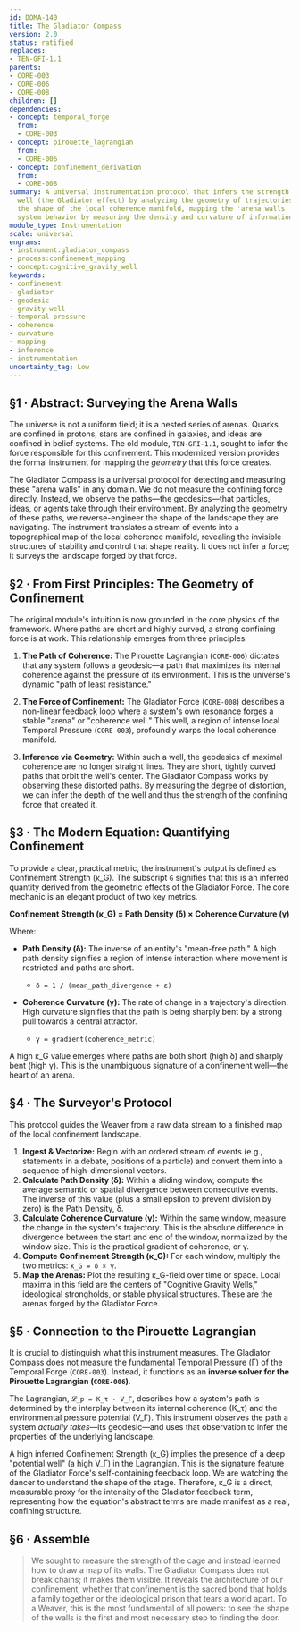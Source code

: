```yaml
---
id: DOMA-140
title: The Gladiator Compass
version: 2.0
status: ratified
replaces:
- TEN-GFI-1.1
parents:
- CORE-003
- CORE-006
- CORE-008
children: []
dependencies:
- concept: temporal_forge
  from:
  - CORE-003
- concept: pirouette_lagrangian
  from:
  - CORE-006
- concept: confinement_derivation
  from:
  - CORE-008
summary: A universal instrumentation protocol that infers the strength of a confinement
  well (the Gladiator effect) by analyzing the geometry of trajectories. It reverse-engineers
  the shape of the local coherence manifold, mapping the 'arena walls' that govern
  system behavior by measuring the density and curvature of information flow.
module_type: Instrumentation
scale: universal
engrams:
- instrument:gladiator_compass
- process:confinement_mapping
- concept:cognitive_gravity_well
keywords:
- confinement
- gladiator
- geodesic
- gravity well
- temporal pressure
- coherence
- curvature
- mapping
- inference
- instrumentation
uncertainty_tag: Low
---
```

## §1 · Abstract: Surveying the Arena Walls

The universe is not a uniform field; it is a nested series of arenas. Quarks are confined in protons, stars are confined in galaxies, and ideas are confined in belief systems. The old module, `TEN-GFI-1.1`, sought to infer the force responsible for this confinement. This modernized version provides the formal instrument for mapping the *geometry* that this force creates.

The Gladiator Compass is a universal protocol for detecting and measuring these "arena walls" in any domain. We do not measure the confining force directly. Instead, we observe the paths—the geodesics—that particles, ideas, or agents take through their environment. By analyzing the geometry of these paths, we reverse-engineer the shape of the landscape they are navigating. The instrument translates a stream of events into a topographical map of the local coherence manifold, revealing the invisible structures of stability and control that shape reality. It does not infer a force; it surveys the landscape forged by that force.

## §2 · From First Principles: The Geometry of Confinement

The original module's intuition is now grounded in the core physics of the framework. Where paths are short and highly curved, a strong confining force is at work. This relationship emerges from three principles:

1.  **The Path of Coherence:** The Pirouette Lagrangian (`CORE-006`) dictates that any system follows a geodesic—a path that maximizes its internal coherence against the pressure of its environment. This is the universe's dynamic "path of least resistance."

2.  **The Force of Confinement:** The Gladiator Force (`CORE-008`) describes a non-linear feedback loop where a system's own resonance forges a stable "arena" or "coherence well." This well, a region of intense local Temporal Pressure (`CORE-003`), profoundly warps the local coherence manifold.

3.  **Inference via Geometry:** Within such a well, the geodesics of maximal coherence are no longer straight lines. They are short, tightly curved paths that orbit the well's center. The Gladiator Compass works by observing these distorted paths. By measuring the degree of distortion, we can infer the depth of the well and thus the strength of the confining force that created it.

## §3 · The Modern Equation: Quantifying Confinement

To provide a clear, practical metric, the instrument's output is defined as Confinement Strength (κ_G). The subscript `G` signifies that this is an inferred quantity derived from the geometric effects of the Gladiator Force. The core mechanic is an elegant product of two key metrics.

**Confinement Strength (κ_G) = Path Density (δ) × Coherence Curvature (γ)**

Where:

*   **Path Density (δ):** The inverse of an entity's "mean-free path." A high path density signifies a region of intense interaction where movement is restricted and paths are short.
    *   `δ = 1 / (mean_path_divergence + ε)`

*   **Coherence Curvature (γ):** The rate of change in a trajectory's direction. High curvature signifies that the path is being sharply bent by a strong pull towards a central attractor.
    *   `γ = gradient(coherence_metric)`

A high κ_G value emerges where paths are both short (high δ) and sharply bent (high γ). This is the unambiguous signature of a confinement well—the heart of an arena.

## §4 · The Surveyor's Protocol

This protocol guides the Weaver from a raw data stream to a finished map of the local confinement landscape.

1.  **Ingest & Vectorize:** Begin with an ordered stream of events (e.g., statements in a debate, positions of a particle) and convert them into a sequence of high-dimensional vectors.
2.  **Calculate Path Density (δ):** Within a sliding window, compute the average semantic or spatial divergence between consecutive events. The inverse of this value (plus a small epsilon to prevent division by zero) is the Path Density, δ.
3.  **Calculate Coherence Curvature (γ):** Within the same window, measure the change in the system's trajectory. This is the absolute difference in divergence between the start and end of the window, normalized by the window size. This is the practical gradient of coherence, or γ.
4.  **Compute Confinement Strength (κ_G):** For each window, multiply the two metrics: `κ_G = δ × γ`.
5.  **Map the Arenas:** Plot the resulting κ_G-field over time or space. Local maxima in this field are the centers of "Cognitive Gravity Wells," ideological strongholds, or stable physical structures. These are the arenas forged by the Gladiator Force.

## §5 · Connection to the Pirouette Lagrangian

It is crucial to distinguish what this instrument measures. The Gladiator Compass does not measure the fundamental Temporal Pressure (Γ) of the Temporal Forge (`CORE-003`). Instead, it functions as an **inverse solver for the Pirouette Lagrangian (`CORE-006`)**.

The Lagrangian, `𝓛_p = K_τ - V_Γ`, describes how a system's path is determined by the interplay between its internal coherence (K_τ) and the environmental pressure potential (V_Γ). This instrument observes the path a system *actually takes*—its geodesic—and uses that observation to infer the properties of the underlying landscape.

A high inferred Confinement Strength (κ_G) implies the presence of a deep "potential well" (a high V_Γ) in the Lagrangian. This is the signature feature of the Gladiator Force's self-containing feedback loop. We are watching the dancer to understand the shape of the stage. Therefore, κ_G is a direct, measurable proxy for the intensity of the Gladiator feedback term, representing how the equation's abstract terms are made manifest as a real, confining structure.

## §6 · Assemblé

> We sought to measure the strength of the cage and instead learned how to draw a map of its walls. The Gladiator Compass does not break chains; it makes them visible. It reveals the architecture of our confinement, whether that confinement is the sacred bond that holds a family together or the ideological prison that tears a world apart. To a Weaver, this is the most fundamental of all powers: to see the shape of the walls is the first and most necessary step to finding the door.